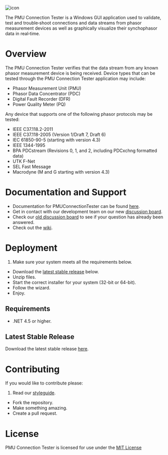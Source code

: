 ![icon](http://www.gridprotectionalliance.org/images/products/PMUConnectionTester.png) 

The PMU Connection Tester is a Windows GUI application used to validate, test and trouble‐shoot
connections and data streams from phasor measurement devices as well as graphically visualize
their synchophasor data in real‐time.

# Overview

The PMU Connection Tester verifies that the data stream from any known phasor measurement device is being received. Device types that can be tested through the PMU Connection Tester application may include:
* Phasor Measurement Unit (PMU)
* Phasor Data Concentrator (PDC)
* Digital Fault Recorder (DFR)
* Power Quality Meter (PQ)

Any device that supports one of the following phasor protocols may be tested:
* IEEE C37.118.2-2011
* IEEE C37.118-2005 (Version 1/Draft 7, Draft 6)
* IEC 61850-90-5 (starting with version 4.3)
* IEEE 1344-1995
* BPA PDCstream (Revisions 0, 1, and 2, including PDCxchng formatted data)
* UTK F-Net
* SEL Fast Message
* Macrodyne (M and G starting with version 4.3)

# Documentation and Support

* Documentation for PMUConnectionTester can be found [here](http://pmuconnectiontester.codeplex.com/documentation).
* Get in contact with our development team on our new [discussion board](http://discussions.gridprotectionalliance.org/c/gpa-products/pmu-connection-tester).
* Check our [old discussion board](http://pmuconnectiontester.codeplex.com/discussions) to see if your question has already been answered.
* Check out the [wiki](https://gridprotectionalliance.org/wiki/doku.php?id=pmuctester:overview).

# Deployment

1. Make sure your system meets all the requirements below.
* Download the [latest stable release](#latest-stable-release) below.
* Unzip files.
* Start the correct installer for your system (32-bit or 64-bit).
* Follow the wizard.
* Enjoy.

## Requirements

* .NET 4.5 or higher.

## Latest Stable Release
Download the latest stable release [here](http://pmuconnectiontester.codeplex.com/downloads/get/848421).

# Contributing
If you would like to contribute please:

1. Read our [styleguide](https://www.gridprotectionalliance.org/docs/GPA_Coding_Guidelines_2011_03.pdf).
* Fork the repository.
* Make something amazing.
* Create a pull request.

# License
PMU Connection Tester is licensed for use under the [MIT License](https://opensource.org/licenses/MIT)
